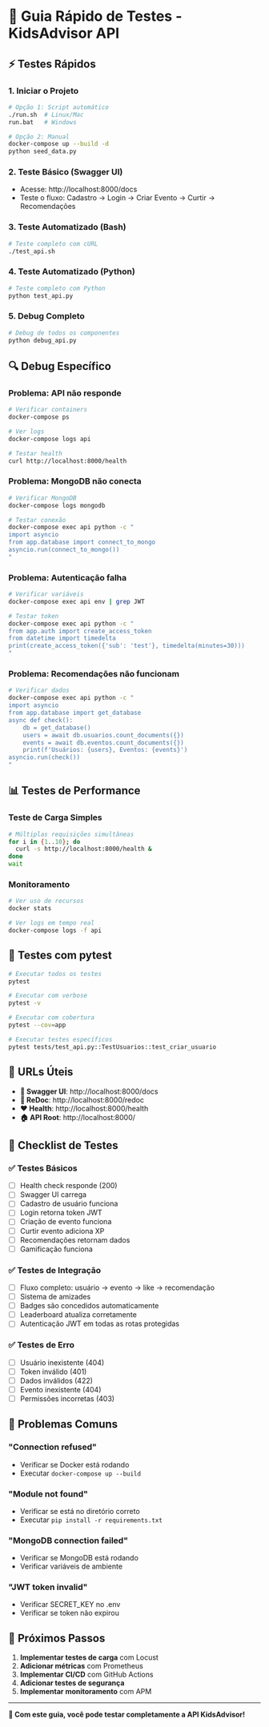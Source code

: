 # 🚀 Guia Rápido de Testes - KidsAdvisor API

## ⚡ Testes Rápidos

### 1. **Iniciar o Projeto**

```bash
# Opção 1: Script automático
./run.sh  # Linux/Mac
run.bat   # Windows

# Opção 2: Manual
docker-compose up --build -d
python seed_data.py
```

### 2. **Teste Básico (Swagger UI)**

- Acesse: http://localhost:8000/docs
- Teste o fluxo: Cadastro → Login → Criar Evento → Curtir → Recomendações

### 3. **Teste Automatizado (Bash)**

```bash
# Teste completo com cURL
./test_api.sh
```

### 4. **Teste Automatizado (Python)**

```bash
# Teste completo com Python
python test_api.py
```

### 5. **Debug Completo**

```bash
# Debug de todos os componentes
python debug_api.py
```

## 🔍 Debug Específico

### **Problema: API não responde**

```bash
# Verificar containers
docker-compose ps

# Ver logs
docker-compose logs api

# Testar health
curl http://localhost:8000/health
```

### **Problema: MongoDB não conecta**

```bash
# Verificar MongoDB
docker-compose logs mongodb

# Testar conexão
docker-compose exec api python -c "
import asyncio
from app.database import connect_to_mongo
asyncio.run(connect_to_mongo())
"
```

### **Problema: Autenticação falha**

```bash
# Verificar variáveis
docker-compose exec api env | grep JWT

# Testar token
docker-compose exec api python -c "
from app.auth import create_access_token
from datetime import timedelta
print(create_access_token({'sub': 'test'}, timedelta(minutes=30)))
"
```

### **Problema: Recomendações não funcionam**

```bash
# Verificar dados
docker-compose exec api python -c "
import asyncio
from app.database import get_database
async def check():
    db = get_database()
    users = await db.usuarios.count_documents({})
    events = await db.eventos.count_documents({})
    print(f'Usuários: {users}, Eventos: {events}')
asyncio.run(check())
"
```

## 📊 Testes de Performance

### **Teste de Carga Simples**

```bash
# Múltiplas requisições simultâneas
for i in {1..10}; do
  curl -s http://localhost:8000/health &
done
wait
```

### **Monitoramento**

```bash
# Ver uso de recursos
docker stats

# Ver logs em tempo real
docker-compose logs -f api
```

## 🧪 Testes com pytest

```bash
# Executar todos os testes
pytest

# Executar com verbose
pytest -v

# Executar com cobertura
pytest --cov=app

# Executar testes específicos
pytest tests/test_api.py::TestUsuarios::test_criar_usuario
```

## 🔗 URLs Úteis

- **📖 Swagger UI**: http://localhost:8000/docs
- **🔄 ReDoc**: http://localhost:8000/redoc
- **❤️ Health**: http://localhost:8000/health
- **🏠 API Root**: http://localhost:8000/

## 📝 Checklist de Testes

### ✅ Testes Básicos

- [ ] Health check responde (200)
- [ ] Swagger UI carrega
- [ ] Cadastro de usuário funciona
- [ ] Login retorna token JWT
- [ ] Criação de evento funciona
- [ ] Curtir evento adiciona XP
- [ ] Recomendações retornam dados
- [ ] Gamificação funciona

### ✅ Testes de Integração

- [ ] Fluxo completo: usuário → evento → like → recomendação
- [ ] Sistema de amizades
- [ ] Badges são concedidos automaticamente
- [ ] Leaderboard atualiza corretamente
- [ ] Autenticação JWT em todas as rotas protegidas

### ✅ Testes de Erro

- [ ] Usuário inexistente (404)
- [ ] Token inválido (401)
- [ ] Dados inválidos (422)
- [ ] Evento inexistente (404)
- [ ] Permissões incorretas (403)

## 🚨 Problemas Comuns

### **"Connection refused"**

- Verificar se Docker está rodando
- Executar `docker-compose up --build`

### **"Module not found"**

- Verificar se está no diretório correto
- Executar `pip install -r requirements.txt`

### **"MongoDB connection failed"**

- Verificar se MongoDB está rodando
- Verificar variáveis de ambiente

### **"JWT token invalid"**

- Verificar SECRET_KEY no .env
- Verificar se token não expirou

## 🎯 Próximos Passos

1. **Implementar testes de carga** com Locust
2. **Adicionar métricas** com Prometheus
3. **Implementar CI/CD** com GitHub Actions
4. **Adicionar testes de segurança**
5. **Implementar monitoramento** com APM

---

**🎉 Com este guia, você pode testar completamente a API KidsAdvisor!**

